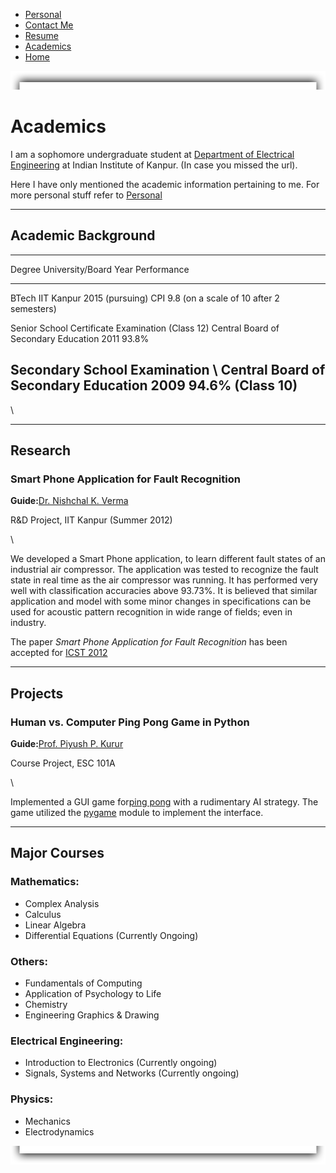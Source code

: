-   [Personal](personal.html)
-   [Contact Me](contact.html)
-   [Resume]()
-   [Academics](acads.html)
-   [Home](index.html)

![page](shadowtop.png)

Academics
=========

I am a sophomore undergraduate student at [Department of Electrical
Engineering](http://www.iitk.ac.in/ee/) at Indian Institute of Kanpur.
(In case you missed the url).

Here I have only mentioned the academic information pertaining to me.
For more personal stuff refer to [Personal](link.html)

* * * * *

Academic Background
-------------------

  ----------------------------------------------------------------------------------------------------------------------------------------------------------
  Degree                                             University/Board                       Year              Performance
  -------------------------------------------------- -------------------------------------- ----------------- ----------------------------------------------
  BTech                                              IIT Kanpur                             2015 (pursuing)   CPI 9.8 (on a scale of 10 after 2 semesters)

  Senior School Certificate Examination (Class 12)   Central Board of Secondary Education   2011              93.8%

  Secondary School Examination \                     Central Board of Secondary Education   2009              94.6%
   (Class 10)                                                                                                 
  ----------------------------------------------------------------------------------------------------------------------------------------------------------

\

* * * * *

Research
--------

### Smart Phone Application for Fault Recognition

**Guide:**[Dr. Nishchal K. Verma](http://home.iitk.ac.in/~nishchal/)

R&D Project, IIT Kanpur (Summer 2012)

\

We developed a Smart Phone application, to learn different fault states
of an industrial air compressor. The application was tested to recognize
the fault state in real time as the air compressor was running. It has
performed very well with classification accuracies above 93.73%. It is
believed that similar application and model with some minor changes in
specifications can be used for acoustic pattern recognition in wide
range of fields; even in industry.

The paper *Smart Phone Application for Fault Recognition* has been
accepted for [ICST 2012](http://seat.massey.ac.nz/conferences/icst2012/)

* * * * *

Projects
--------

### Human vs. Computer Ping Pong Game in Python

**Guide:**[Prof. Piyush P. Kurur](http://www.cse.iitk.ac.in/users/ppk/)

Course Project, ESC 101A

\

Implemented a GUI game for[ping
pong](http://en.wikipedia.org/wiki/Table_tennis) with a rudimentary AI
strategy. The game utilized the
[pygame](http://en.wikipedia.org/wiki/Pygame) module to implement the
interface.

* * * * *

Major Courses
-------------

### Mathematics:

-   Complex Analysis
-   Calculus
-   Linear Algebra
-   Differential Equations (Currently Ongoing)

### Others:

-   Fundamentals of Computing
-   Application of Psychology to Life
-   Chemistry
-   Engineering Graphics & Drawing

### Electrical Engineering:

-   Introduction to Electronics (Currently ongoing)
-   Signals, Systems and Networks (Currently ongoing)

### Physics:

-   Mechanics
-   Electrodynamics

![page](shadowbot.png)
